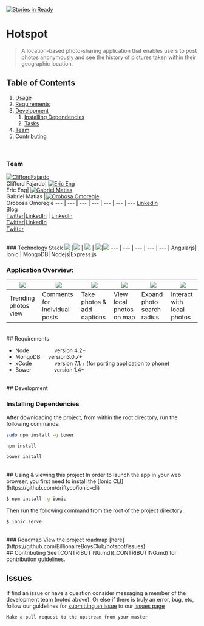 [![Stories in Ready](https://badge.waffle.io/BillionaireBoysClub/hotspot.png?label=ready&title=Ready)](http://waffle.io/BillionaireBoysClub/hotspot)

# Hotspot

> A location-based photo-sharing application that enables users to post photos anonymously and see the history of pictures taken within their geographic location.


## Table of Contents

1. [Usage](#Usage)
1. [Requirements](#requirements)
1. [Development](#development)
    1. [Installing Dependencies](#installing-dependencies)
    1. [Tasks](#tasks)
1. [Team](#Team)
1. [Contributing](#contributing)

<br>

### Team
[![CliffordFajardo](https://avatars0.githubusercontent.com/u/6743796?v=3&s=70)](https://github.com/cliffordfajardo) <br>Clifford Fajardo| [![Eric Eng](https://avatars1.githubusercontent.com/u/5885829?v=3&s=70)](https://github.com/starcraft168) <br>Eric Eng| [![Gabriel Matias](https://avatars1.githubusercontent.com/u/11906352?v=3&s=70)](https://github.com/Gmatias93)<br>Gabriel Matias |[![Orobosa Omoregie](http://i.imgur.com/S6o7rXu.jpg)](https://github.com/saposki) <br> Orobosa Omoregie
--- | --- | --- | --- | --- | --- | ---
[LinkedIn](https://www.linkedin.com/in/cliffordfajardo)<br>[Blog](http://cliffordfajardo.github.io/)<br>[Twitter](https://twitter.com/cliffordfajard0)|[LinkedIn](https://www.linkedin.com/in/eric-eng-8a58a452) | [LinkedIn](https://www.linkedin.com/in/gabrielmatias)<br>[Twitter](https://twitter.com/GabeCodes)|[LinkedIn](https://www.linkedin.com/pub/orobosa-omoregie/3/b0a/470)<br>[Twitter](https://twitter.com/saposki)


<br>
### Technology Stack
<img src="http://i.imgur.com/dktBkgD.png"> |<img src="http://i.imgur.com/DTLdYkx.png"> | <img src="http://i.imgur.com/P5hKmWx.png"> | <img src="http://i.imgur.com/hi6gCzf.png">|<img src="http://i.imgur.com/jK9PTgu.png">
--- | --- | --- | --- | --- |
Angularjs| Ionic | MongoDB| Nodejs|Express.js

### Application Overview:
<img src="http://i.imgur.com/qSsTjsM.png"> |<img src="http://i.imgur.com/zshMQW1.png">|  <img src="http://i.imgur.com/7rouh8Q.png">| <img src="http://i.imgur.com/cjPtxqa.png">|<img src="http://i.imgur.com/Dlkb2lT.png">| <img src="http://i.imgur.com/den8EjV.png">
--- | --- | --- | --- | --- | --- |
Trending photos view| Comments for individual posts | Take photos & add captions| View local photos on map | Expand photo search radius | Interact with local photos



<br>
## Requirements

- Node    &ensp;&ensp;&ensp;&ensp;&ensp;&ensp;&ensp;&ensp;&ensp;version 4.2+
- MongoDB&ensp;&ensp;&ensp;version3.0.7+
- xCode   &ensp;&ensp;&ensp;&ensp;&ensp;&ensp;&ensp;&ensp;version 7.1.+ (for porting application to phone)
- Bower   &ensp;&ensp;&ensp;&ensp;&ensp;&ensp;&ensp;&ensp;version 1.4+

<br>
## Development

### Installing Dependencies
After downloading the project, from within the root directory, run the following commands:

```sh
sudo npm install -g bower
```
```sh
npm install
```
```sh
bower install
```

<br>
## Using & viewing this project
In order to launch the app in your web browser, you first need to install the [Ionic CLI](https://github.com/driftyco/ionic-cli)

```bash
$ npm install -g ionic
```

Then run the following command from the root of the project directory:
```bash
$ ionic serve
```

<br>
### Roadmap
View the project roadmap [here](https://github.com/BillionaireBoysClub/hotspot/issues)

<br>
## Contributing
See [CONTRIBUTING.md](_CONTRIBUTING.md) for contribution guidelines.



<br>


## Issues
If find an issue or have a question consider messaging a member of the development team (noted above). Or else if there is truly an error, bug, etc, follow our guidelines for [submitting an issue](_CONTRIBUTING.md) to our [issues page](https://github.com/BillionaireBoysClub/hotspot/issues)

    Make a pull request to the upstream from your master
